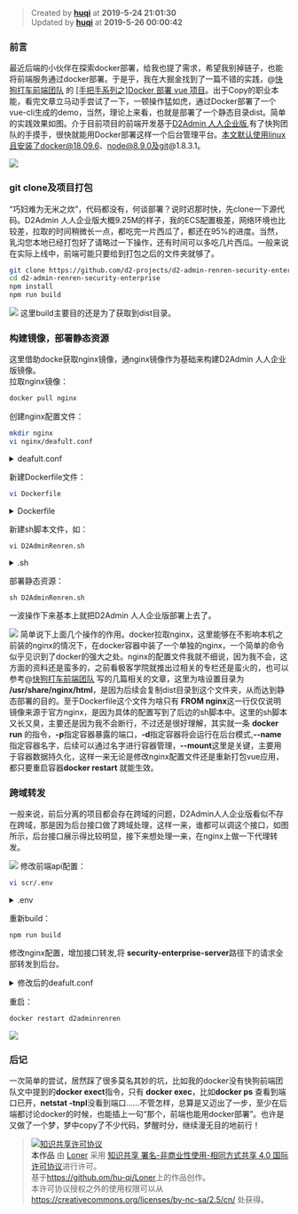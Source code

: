 > Created by **[huqi](https://github.com/hu-qi)** at **2019-5-24 21:01:30**  
> Updated by **[huqi](https://github.com/hu-qi)** at **2019-5-26 00:00:42**

### 前言

最近后端的小伙伴在探索docker部署，给我也提了需求，希望我别掉链子，也能将前端服务通过docker部署。于是乎，我在大掘金找到了一篇不错的实践，@[快狗打车前端团队](https://juejin.im/user/5c90d966f265da61173a2cd8) 的 [[手把手系列之]Docker 部署 vue 项目](https://juejin.im/post/5cce4b1cf265da0373719819)。出于Copy的职业本能，看完文章立马动手尝试了一下，一顿操作猛如虎，通过Docker部署了一个vue-cli生成的demo，当然，理论上来看，也就是部署了一个静态目录dist。简单的实践效果如图。介于目前项目的前端开发基于[D2Admin 人人企业版](https://github.com/d2-projects/d2-admin-renren-security-enterprise),有了快狗团队的手摸手，很快就能用Docker部署这样一个后台管理平台。本文默认使用linux且安装了docker@18.09.6、node@8.9.0及git@1.8.3.1。

![](https://user-gold-cdn.xitu.io/2019/5/25/16aef78a66663a12?w=1920&h=1080&f=png&s=97812)

### git clone及项目打包

“巧妇难为无米之炊”，代码都没有，何谈部署？说时迟那时快，先clone一下源代码。D2Admin 人人企业版大概9.25M的样子，我的ECS配置极差，网络环境也比较差，拉取的时间稍微长一点，都吃完一片西瓜了，都还在95%的进度。当然，乳沟您本地已经打包好了请略过一下操作，还有时间可以多吃几片西瓜。一般来说在实际上线中，前端可能只要给到打包之后的文件夹就够了。
```bash
git clone https://github.com/d2-projects/d2-admin-renren-security-enterprise.git
cd d2-admin-renren-security-enterprise
npm install
npm run build
```

![](https://user-gold-cdn.xitu.io/2019/5/25/16aef890446d9491?w=1135&h=40&f=png&s=8755)
这里build主要目的还是为了获取到dist目录。

### 构建镜像，部署静态资源
这里借助docke获取nginx镜像，通nginx镜像作为基础来构建D2Admin 人人企业版镜像。    
拉取nginx镜像：
```bash
docker pull nginx
```
创建nginx配置文件：
```bash
mkdir nginx
vi nginx/deafult.conf
```
<details>
    <summary>deafult.conf</summary>
    
    server {
        listen  80;
        server_name  localhost;
    
        #charset koi8-r;
        access_log  /var/log/nginx/host.access.log  main;
        error_log  /var/log/nginx/error.log  error;
    
        location / {
            root   /usr/share/nginx/html;
            index  index.html index.htm;
        }
    
        #error_page  404  /404.html;
    
        # redirect server error pages to the static page /50x.html
        #
        error_page   500 502 503 504  /50x.html;
        location = /50x.html {
            root   /usr/share/nginx/html;
        }
    }
</details>

新建Dockerfile文件：     
```bash
vi Dockerfile
```
<details>
    <summary>Dockerfile</summary>
    
    FROM nginx
</details>

新建sh脚本文件，如：   
```
vi D2AdminRenren.sh
```
<details>
    <summary>.sh</summary>
    
    docker run  -p 4443:80 -d --name d2adminrenren --mount type=bind,source=/home/huqi/d2-admin-renren-security-enterprise/nginx,target=/etc/nginx/conf.d --mount type=bind,source=/home/huqi/d2-admin-renren-security-enterprise/dist,target=/usr/share/nginx/html nginx

</details>

部署静态资源：   
```
sh D2AdminRenren.sh
```

一波操作下来基本上就把D2Admin 人人企业版部署上去了。

![](https://user-gold-cdn.xitu.io/2019/5/25/16aef8bb14a2a1e5?w=1916&h=1080&f=png&s=84449)
简单说下上面几个操作的作用。docker拉取nginx，这里能够在不影响本机之前装的nginx的情况下，在docker容器中装了一个单独的nginx，一个简单的命令似乎见识到了docker的强大之处。nginx的配置文件我就不细说，因为我不会，这方面的资料还是蛮多的，之前看极客学院就推出过相关的专栏还是蛮火的，也可以参考@[快狗打车前端团队](https://juejin.im/user/5c90d966f265da61173a2cd8) 写的几篇相关的文章，这里为啥设置目录为 **/usr/share/nginx/html**，是因为后续会复制dist目录到这个文件夹，从而达到静态部署的目的。至于Dockerfile这个文件为啥只有 **FROM nginx**这一行仅仅说明镜像来源于官方nginx，是因为具体的配置写到了后边的sh脚本中。这里的sh脚本又长又臭，主要还是因为我不会断行，不过还是很好理解，其实就一条 **docker run** 的指令，**-p**指定容器暴露的端口，**-d**指定容器将会运行在后台模式,**--name** 指定容器名字，后续可以通过名字进行容器管理，**--mount**这里是关键，主要用于容器数据持久化，这样一来无论是修改nginx配置文件还是重新打包vue应用，都只要重启容器**docker restart** 就能生效。

### 跨域转发
一般来说，前后分离的项目都会存在跨域的问题，D2Admin人人企业版看似不存在跨域，那是因为后台接口做了跨域处理，这样一来，谁都可以调这个接口，如图所示，后台接口展示得比较明显，接下来想处理一来，在nginx上做一下代理转发。

![](https://user-gold-cdn.xitu.io/2019/5/25/16aefab4eef7a55c?w=1920&h=1080&f=png&s=255444)
修改前端api配置：   
```bash
vi scr/.env
```
<details>
    <summary>.env</summary>
    
    # 所有环境默认
    # 优先级最低
    
    # 网络请求公用地址
    VUE_APP_API=security-enterprise-server


</details>

重新build：   
```
npm run build
```
修改nginx配置，增加接口转发,将 **security-enterprise-server**路径下的请求全部转发到后台。
<details>
    <summary>修改后的deafult.conf</summary>
    
    server {
        listen  80;
        server_name  localhost;
    
        #charset koi8-r;
        access_log  /var/log/nginx/host.access.log  main;
        error_log  /var/log/nginx/error.log  error;
    
        location / {
            root   /usr/share/nginx/html;
            index  index.html index.htm;
        }
    
        #error_page  404  /404.html;
    
        # redirect server error pages to the static page /50x.html
        #
        error_page   500 502 503 504  /50x.html;
        location = /50x.html {
            root   /usr/share/nginx/html;
        }
        location ~  /security-enterprise-server/ {
            proxy_pass https://demo.renren.io;
        }
    }
</details>

重启：   
```bash
docker restart d2adminrenren
```

![](https://user-gold-cdn.xitu.io/2019/5/25/16aefb19d5be59b4?w=1918&h=1078&f=png&s=232447)

### 后记
一次简单的尝试，居然踩了很多莫名其妙的坑，比如我的docker没有快狗前端团队文中提到的**docker exect**指令，只有 **docker exec**，比如**docker ps** 查看到端口已开，**netstat -tnpl**没看到端口……不管怎样，总算是又迈出了一步，至少在后端都讨论docker的时候，也能插上一句“那个，前端也能用docker部署”。也许是又做了一个梦，梦中copy了不少代码，梦醒时分，继续漫无目的地前行！

> <a rel="license" href="http://creativecommons.org/licenses/by-nc-sa/4.0/"><img alt="知识共享许可协议" style="border-width:0" src="https://user-gold-cdn.xitu.io/2019/5/22/16adeb2bef0a04db?w=88&h=31&f=png&s=1888" /></a><br /><a xmlns:dct="http://purl.org/dc/terms/" property="dct:title">本作品</a> 由 <a xmlns:cc="http://creativecommons.org/ns#" href="https://github.com/hu-qi/Loner" property="cc:attributionName" rel="cc:attributionURL">Loner</a> 采用 <a rel="license" href="http://creativecommons.org/licenses/by-nc-sa/4.0/">知识共享 署名-非商业性使用-相同方式共享 4.0 国际 许可协议</a>进行许可。<br />基于<a xmlns:dct="http://purl.org/dc/terms/" href="https://github.com/hu-qi/Loner" rel="dct:source">https://github.om/hu-qi/Loner</a>上的作品创作。<br />本许可协议授权之外的使用权限可以从 <a xmlns:cc="http://creativecommons.org/ns#" href="https://creativecommons.org/licenses/by-nc-sa/2.5/cn/" rel="cc:morePermissions">https://creativecommons.org/licenses/by-nc-sa/2.5/cn/</a> 处获得。
